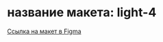 # название макета: light-4

[Ссылка на макет в Figma](https://www.figma.com/file/jIbIgdrMonJBH2NAIq9g32/%D0%94%D0%B8%D0%BF%D0%BB%D0%BE%D0%BC%D0%BD%D1%8B%D0%B9-%D0%BF%D1%80%D0%BE%D0%B5%D0%BA%D1%82-(Copy)?type=design&node-id=1-2798&mode=design&t=IomxAf1MZ2TC92lk-0)
